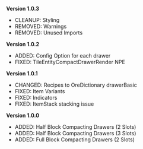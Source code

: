 **Version 1.0.3**
+ CLEANUP: Styling
+ REMOVED: Warnings
+ REMOVED: Unused Imports

**Version 1.0.2**
+ ADDED: Config Option for each drawer
+ FIXED: TileEntityCompactDrawerRender NPE

**Version 1.0.1**
+ CHANGED: Recipes to OreDictionary drawerBasic
+ FIXED: Item Variants
+ FIXED: Indicators
+ FIXED: ItemStack stacking issue

**Version 1.0.0**
+ ADDED: Half Block Compacting Drawers (2 Slots)
+ ADDED: Half Block Compacting Drawers (3 Slots)
+ ADDED: Full Block Compacting Drawers (2 Slots)